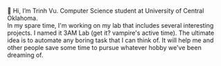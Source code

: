 👋 Hi, I’m Trinh Vu.
Computer Science student at University of Central Oklahoma. \
In my spare time, I'm working on my lab that includes several interesting projects. I named it 3AM Lab (get it? vampire's active time).
The ultimate idea is to automate any boring task that I can think of. It will help me and other people save some time to pursue whatever hobby we've been dreaming of.

<!---
txvu/txvu is a ✨ special ✨ repository because its `README.md` (this file) appears on your GitHub profile.
You can click the Preview link to take a look at your changes.
--->
